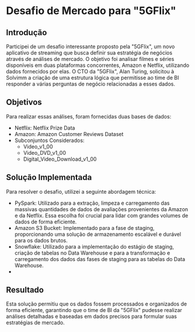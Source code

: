 # Desafio de Mercado para "5GFlix"
## Introdução

Participei de um desafio interessante proposto pela "5GFlix", um novo aplicativo de streaming que busca definir sua estratégia de negócios através de análises de mercado. O objetivo foi analisar filmes e séries disponíveis em duas plataformas concorrentes, Amazon e Netflix, utilizando dados fornecidos por elas. O CTO da "5GFlix", Alan Turing, solicitou à Solvimm a criação de uma estrutura lógica que permitisse ao time de BI responder a várias perguntas de negócio relacionadas a esses dados.

## Objetivos

Para realizar essas análises, foram fornecidas duas bases de dados:

- Netflix: Netflix Prize Data
- Amazon: Amazon Customer Reviews Dataset
- Subconjuntos Considerados:
  - Video_v1_00
  - Video_DVD_v1_00
  - Digital_Video_Download_v1_00

## Solução Implementada

Para resolver o desafio, utilizei a seguinte abordagem técnica:

- PySpark: Utilizado para a extração, limpeza e carregamento das massivas quantidades de dados de avaliações provenientes da Amazon e da Netflix. Essa escolha foi crucial para lidar com grandes volumes de dados de forma eficiente.
- Amazon S3 Bucket: Implementado para a fase de staging, proporcionando uma solução de armazenamento escalável e durável para os dados brutos.
- Snowflake: Utilizado para a implementação do estágio de staging, criação de tabelas no Data Warehouse e para a transformação e carregamento dos dados das fases de staging para as tabelas do Data Warehouse.
- 
## Resultado

Esta solução permitiu que os dados fossem processados e organizados de forma eficiente, garantindo que o time de BI da "5GFlix" pudesse realizar análises detalhadas e baseadas em dados precisos para formular suas estratégias de mercado.
